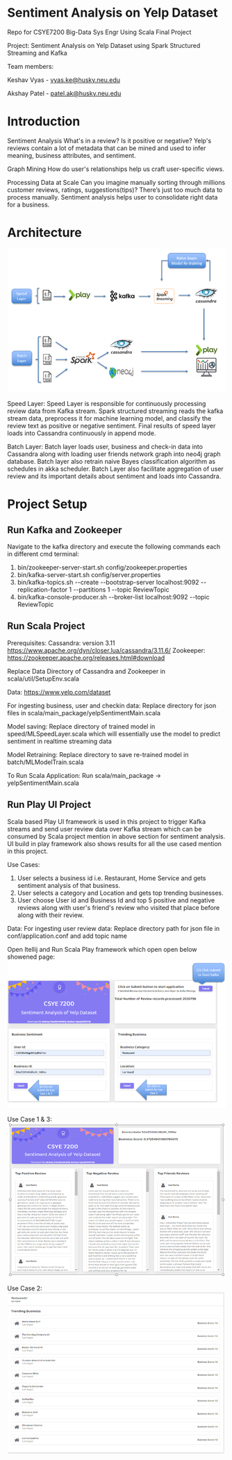 # Sentiment Analysis on Yelp Dataset 

Repo for CSYE7200 Big-Data Sys Engr Using Scala Final Project

Project: Sentiment Analysis on Yelp Dataset using Spark Structured Streaming and Kafka

Team members:

Keshav Vyas - vyas.ke@husky.neu.edu

Akshay Patel - patel.ak@husky.neu.edu

# Introduction
Sentiment Analysis
What's in a review? Is it positive or negative? Yelp's reviews contain a lot of metadata that can be mined and used to infer meaning, business attributes, and sentiment.

Graph Mining
How do user's relationships help us craft user-specific views.

Processing Data at Scale
Can you imagine manually sorting through millions customer reviews, ratings, suggestions(tips)? There’s just too much data to process manually. Sentiment analysis helps user to consolidate right data for a business.

# Architecture
![](Architecture.PNG)

Speed Layer: Speed Layer is responsible for continuously processing review data from Kafka stream. Spark structured streaming reads the kafka stream data, preprocess it for machine learning model, and classify the review text as positive or negative sentiment. Final results of speed layer loads into Cassandra continuously in append mode.

Batch Layer: Batch layer loads user, business and check-in data into Cassandra along with loading user friends network graph into neo4j graph database. Batch layer also retrain naive Bayes classification algorithm  as schedules in akka scheduler. Batch Layer also facilitate aggregation of user review and its important details about sentiment and loads into Cassandra.


# Project Setup

## Run Kafka and Zookeeper
Navigate to the kafka directory and execute the following commands each in different cmd terminal:

1. bin/zookeeper-server-start.sh config/zookeeper.properties
2. bin/kafka-server-start.sh config/server.properties
3. bin/kafka-topics.sh --create --bootstrap-server localhost:9092 --replication-factor 1 --partitions 1 --topic ReviewTopic
4. bin/kafka-console-producer.sh --broker-list localhost:9092 --topic ReviewTopic

## Run Scala Project
Prerequisites:
Cassandra: version 3.11 https://www.apache.org/dyn/closer.lua/cassandra/3.11.6/
Zookeeper: https://zookeeper.apache.org/releases.html#download

Replace Data Directory of Cassandra and Zookeeper in scala/util/SetupEnv.scala

Data: https://www.yelp.com/dataset

For ingesting business, user and checkin data: Replace directory for json files in scala/main_package/yelpSentimentMain.scala

Model saving:
Replace directory of trained model in speed/MLSpeedLayer.scala which will essentially use the model to predict sentiment
in realtime streaming data 

Model Retraining: 
Replace directory to save re-trained model in batch/MLModelTrain.scala

To Run Scala Application:
Run scala/main_package -> yelpSentimentMain.scala

## Run Play UI Project

Scala based Play UI framework is used in this project to trigger Kafka streams and send user review data over Kafka stream which can be consumed by Scala project mention in above section for sentiment analysis. UI build in play framework also shows results for all the use cased mention in this project.

Use Cases:
1. User selects a business id i.e. Restaurant, Home Service and gets sentiment analysis of that business.
2. User selects a category and Location and gets top trending businesses.
3. User choose User id and Business Id and top 5 positive and negative reviews along with user's friend's review who visited that place before along with their review.

Data:
For ingesting user review data: Replace directory path for json file in conf/application.conf and add topic name

Open Itellij and Run Scala Play framework which open open below showened page:
![](usecase1.PNG)


Use Case 1 & 3:
![](usecase3.PNG)


Use Case 2:
![](usecase2.PNG)



